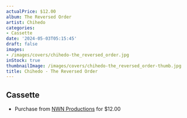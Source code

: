 ```yaml
---
actualPrice: $12.00
album: The Reversed Order
artist: Chihedo
categories:
- Cassette
date: '2024-05-03T05:15:45'
draft: false
images:
- /images/covers/chihedo-the_reversed_order.jpg
inStock: true
thumbnailImage: /images/covers/chihedo-the_reversed_order-thumb.jpg
title: Chihedo - The Reversed Order
---
```


## Cassette
* Purchase from [NWN Productions](http://shop.nwnprod.com/index.php?route=product/product&path=73&product_id=30207&sort=pd.name&order=ASC) for $12.00
